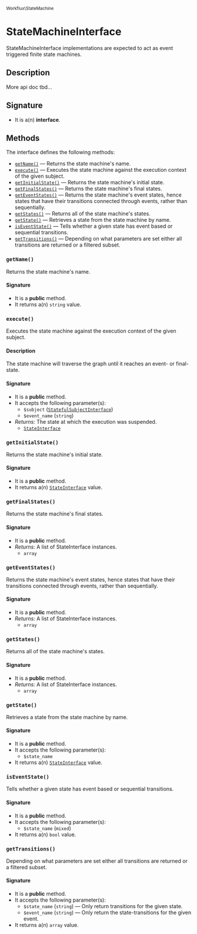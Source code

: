 <small>Workflux\StateMachine</small>

StateMachineInterface
=====================

StateMachineInterface implementations are expected to act as event triggered finite state machines.

Description
-----------

More api doc tbd...

Signature
---------

- It is a(n) **interface**.

Methods
-------

The interface defines the following methods:

- [`getName()`](#getName) &mdash; Returns the state machine&#039;s name.
- [`execute()`](#execute) &mdash; Executes the state machine against the execution context of the given subject.
- [`getInitialState()`](#getInitialState) &mdash; Returns the state machine&#039;s initial state.
- [`getFinalStates()`](#getFinalStates) &mdash; Returns the state machine&#039;s final states.
- [`getEventStates()`](#getEventStates) &mdash; Returns the state machine&#039;s event states, hence states that have their transitions connected through events, rather than sequentially.
- [`getStates()`](#getStates) &mdash; Returns all of the state machine&#039;s states.
- [`getState()`](#getState) &mdash; Retrieves a state from the state machine by name.
- [`isEventState()`](#isEventState) &mdash; Tells whether a given state has event based or sequential transitions.
- [`getTransitions()`](#getTransitions) &mdash; Depending on what parameters are set either all transitions are returned or a filtered subset.

### `getName()` <a name="getName"></a>

Returns the state machine&#039;s name.

#### Signature

- It is a **public** method.
- It returns a(n) `string` value.

### `execute()` <a name="execute"></a>

Executes the state machine against the execution context of the given subject.

#### Description

The state machine will traverse the graph until it reaches an event- or final-state.

#### Signature

- It is a **public** method.
- It accepts the following parameter(s):
    - `$subject` ([`StatefulSubjectInterface`](../../Workflux/StatefulSubjectInterface.md))
    - `$event_name` (`string`)
- _Returns:_ The state at which the execution was suspended.
    - [`StateInterface`](../../Workflux/State/StateInterface.md)

### `getInitialState()` <a name="getInitialState"></a>

Returns the state machine&#039;s initial state.

#### Signature

- It is a **public** method.
- It returns a(n) [`StateInterface`](../../Workflux/State/StateInterface.md) value.

### `getFinalStates()` <a name="getFinalStates"></a>

Returns the state machine&#039;s final states.

#### Signature

- It is a **public** method.
- _Returns:_ A list of StateInterface instances.
    - `array`

### `getEventStates()` <a name="getEventStates"></a>

Returns the state machine&#039;s event states, hence states that have their transitions connected through events, rather than sequentially.

#### Signature

- It is a **public** method.
- _Returns:_ A list of StateInterface instances.
    - `array`

### `getStates()` <a name="getStates"></a>

Returns all of the state machine&#039;s states.

#### Signature

- It is a **public** method.
- _Returns:_ A list of StateInterface instances.
    - `array`

### `getState()` <a name="getState"></a>

Retrieves a state from the state machine by name.

#### Signature

- It is a **public** method.
- It accepts the following parameter(s):
    - `$state_name`
- It returns a(n) [`StateInterface`](../../Workflux/State/StateInterface.md) value.

### `isEventState()` <a name="isEventState"></a>

Tells whether a given state has event based or sequential transitions.

#### Signature

- It is a **public** method.
- It accepts the following parameter(s):
    - `$state_name` (`mixed`)
- It returns a(n) `bool` value.

### `getTransitions()` <a name="getTransitions"></a>

Depending on what parameters are set either all transitions are returned or a filtered subset.

#### Signature

- It is a **public** method.
- It accepts the following parameter(s):
    - `$state_name` (`string`) &mdash; Only return transitions for the given state.
    - `$event_name` (`string`) &mdash; Only return the state-transitions for the given event.
- It returns a(n) `array` value.

